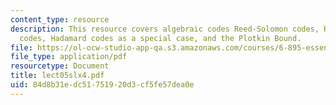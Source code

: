 ```yaml
---
content_type: resource
description: This resource covers algebraic codes Reed-Solomon codes, Reed-Muller
  codes, Hadamard codes as a special case, and the Plotkin Bound.
file: https://ol-ocw-studio-app-qa.s3.amazonaws.com/courses/6-895-essential-coding-theory-fall-2004/84d8b31edc51751920d3cf5fe57dea0e_lect05slx4.pdf
file_type: application/pdf
resourcetype: Document
title: lect05slx4.pdf
uid: 84d8b31e-dc51-7519-20d3-cf5fe57dea0e
---
```

